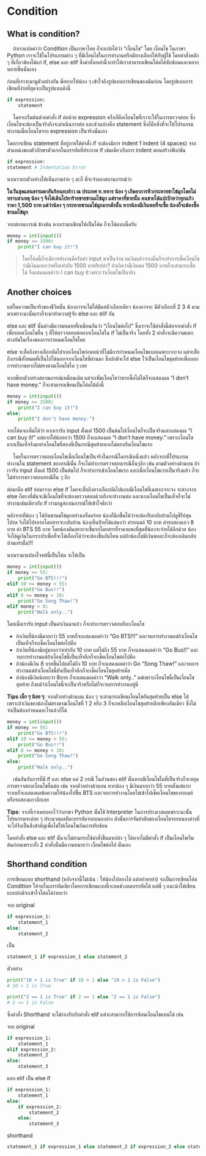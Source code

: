 # Condition

## What is condition?

&nbsp;&nbsp;&nbsp;&nbsp;ถ้าเราแปลคำว่า Condition เป็นภาษาไทย ก็จะแปลได้ว่า “เงื่อนไข” โดย เงื่อนไข ในภาษา Python เราจะใช้ในโปรแกรมต่าง ๆ ที่มีเงื่อนไขในการทำงานหรือมีทางเลือกให้กับผู้ใช้ โดยคำสั่งหลัก ๆ ที่เกี่ยวข้องได้แก่ if, else และ elif ซึ่งคำสั่งเหล่านี้จะทำให้เราสามารถเขียนโค้ดได้ซับซ้อนและหลากหลายขึ้นนั่นเอง

ก่อนที่เราจะมาดูตัวอย่างกัน พี่อยากให้น้อง ๆ เข้าใจถึงรูปแบบการเขียนของมันก่อน โดยรูปแบบการเขียนที่ง่ายที่สุดจะเป็นรูปแบบดังนี้

```python
if expression:
    statement
```

&nbsp;&nbsp;&nbsp;&nbsp;โดยจะเริ่มต้นด้วยคำสั่ง if ต่อด้วย expression หรือก็คือเงื่อนไขที่เราจะใช้ในการตรวจสอบ ซึ่งเงื่อนไขจะต้องเป็นจริงถึงจะดำเนินการต่อ และส่วนล่างคือ statement ซึ่งก็คือสิ่งที่จะให้โปรแกรมทำงานเมื่อเงื่อนไขจาก expression เป็นจริงนั่นเอง

โดยการเขียน statement ที่อยู่ภายใต้คำสั่ง if จะต้องมีการ indent 1 indent (4 spaces) จากตำแหน่งของตัวอักษรตัวแรกในบรรทัดที่ประกาศ if เช่นเดียวกับการ indent ตอนสร้างฟังก์ชัน

```python
if expression:
statement # Indentation Error
```

หากเรายกตัวอย่างให้เห็นภาพง่าย ๆ ละก็ พี่จะจำลองสถานการณ์ว่า

**ในวันสุดแสนธรรมดาอันร้อนอบอ้าว ณ ประเทศ ท.ทหาร น้อง ๆ เกิดอาการหิวกระหายชาไข่มุกโดยไม่ทราบสาเหตุ น้อง ๆ จึงได้เดินไปหาร้ายขายชานมไข่มุก แต่ราคาที่ขายนั้น คนขายได้แปะป้ายว่าทุกแก้วราคา 1,500 บาท แต่ว่าน้อง ๆ กระหายขานมไข่มุกมากดังนั้น หากน้องมีเงินพอที่จะซื้อ น้องก็จะต้องซื้อชานมไข่มุก**

จากสถานการณ์ ข้างต้น หากเรามาเขียนให้เป็นโค้ด ก็จะได้แบบนี้ครับ

```python
money = int(input())
if money >= 1500:
    print("I can buy it!")
```

> โดยโค้ดนี้ก็จะมีการทำงานคือรับค่า input มาเป็นจำนวนเงินแล้วจากนั้นก็จะทำการเช็คเงื่อนไข ว่ามีเงินมากกว่าหรือเท่ากับ 1500 บาทรึเปล่า? ถ้าเกิดว่ามีเงินพอ 1500 บาทก็จะสามารถซื้อได้ จึงแสดงผลคำว่า I can buy it เพราะว่าเงื่อนไขเป็นจริง

## Another choices

แต่ในความเป็นจริงของชีวิตนั้น น้องอาจจะไม่ได้มีแค่ตัวเลือกเดียว น้องอาจจะ มีตัวเลือกที่ 2 3 4 ตามมาเพราะฉะนั้นเราก็จะมาทำความรู้จัก else และ elif กัน

else และ elif นั้นต่างมีความหมายที่เหมือนกันว่า “เงื่อนไขต่อไป” ซึ่งเราจะใช้คำสั่งนี้ต่อจากคำสั่ง if เพื่อบอกเงื่อนไขอื่น ๆ ที่ให้ตรวจสอบต่อหากเงื่อนไขใน if ไม่เป็นจริง โดยทั้ง 2 คำสั่งจะมีความแตกต่างกันในเรื่องของการกำหนดเงื่อนไขโดย

else จะสื่อถึงทางเลือกถัดไปจากเงื่อนไขก่อนหน้าที่ไม่มีการกำหนดเงื่อนไขแบบเฉพาะเจาะจง แต่จะสื่อถึงกรณีทั้งหมดที่เป็นไปได้นอกจากเงื่อนไขที่ผ่านมา ซึ่งปกติจะใส่ else ไว้เป็นเงื่อนไขสุดท้ายเพื่อบอกการทำงานหากไม่ตรงตามเงื่อนไขใด ๆ เลย

หากพี่ยกตัวอย่างสถาณการณ์เหมือนเดิม แต่จะเพิ่มเงื่อนไขว่าหากซื้อไม่ได้ก็จะแสดงผล “I don’t have money.” ก็จะสามารถเขียนเป็นโค้ดได้ดังนี้

```python
money = int(input())
if money >= 1500:
    print("I can buy it!")
else:
    print("I don't have money.")
```

จากโค้ดจะเห็นได้ว่า หากเรารับ input ตั้งแต่ 1500 เป็นต้นไปเงื่อนไขก็จะเป็นจริงและแสดงผล “I can buy it!” แต่หากใส่น้อยกว่า 1500  ก็จะแสดงผล “I don’t have money.” เพราะเงื่อนไขแรกเป็นเท็จจึงมาทำเงื่อนไขที่สองที่เป็นกรณีสุดท้ายหากไม่ตรงกับเงื่อนไขแรก

&nbsp;&nbsp;&nbsp;&nbsp;โดยในการตรวจสอบเงื่อนไขเมื่อเงื่อนไขเป็นจริงในกรณีใดกรณีหนึ่งแล้ว หลังจากที่โปรแกรมทำงานใน statement ของกรณีนั้น ก็จะไม่ทำการตรวจสอบกรณีอื่นๆอีก เช่น ตามตัวอย่างด้านบน ถ้าเรารับ input ตั้งแต่ 1500 เป็นต้นไป ก็จะทำการเข้าเงื่อนไขแรก และเมื่อเงื่อนไขแรกเป็นจริงแล้ว ก็จะไม่ทำการตรวจสอบกรณีอื่น ๆ อีก

ต่อมาคือ elif ย่อมาจาก else if โดยจะสื่อถึงทางเลือกถัดไปแบบมีเงื่อนไขที่เฉพาะเจาะจง จะต่างจาก else ก็ตรงที่มันจะมีเงื่อนไขที่จะต้องตรวจสอบด้วยถึงจะทำงานต่อ และหากเงื่อนไขเป็นเท็จก็จะไม่ทำงานเช่นเดียวกับ if เรามาดูสถาณการณ์ให้เข้าใจดีกว่า

หลังจากที่น้อง ๆ ได้กินชานมไข่มุกอย่างเอร็ดอร่อย น้องก็นึกขึ้นได้ว่าจะต้องรีบกลับบ้านไปดูซีรีย์สุดโปรด จึงได้ไปรอรถโดยสารจะกลับบ้าน น้องเห็นป้ายได้แสดงว่า ค่ารถเมล์ 10 บาท ค่ารถสองแถว 8 บาท ค่า BTS 55 บาท โดยน้องดันอยากจะขึ้นรถโดยสารที่ราคาแพงที่สุดที่น้องจะจ่ายได้อีกด้วย น้องจึงได้ดูเงินในกระเป๋าเพื่อที่จะได้เลือกได้ว่าจะต้องขึ้นอันไหน แต่ถ้าน้องไม่มีเงินพอละก็จะต้องเดินกลับบ้านเท่านั้น!!!

หากเรามาแปลงโจทย์นี้เป็นโค้ด จะได้เป็น

```python
money = int(input())
if money >= 55:
    print("Go BTS!!!")
elif 10 <= money < 55:
    print("Go Bus!!")
elif 8 <= money < 10:
    print("Go Song Thaw!")
elif money < 8:
    print("Walk only..")
```

โดยเมื่อเรารับ input เป็นค่าเงินมาแล้ว ก็จะทำการตรวจสอบทีละเงื่อนไข

- ถ้าเงินที่น้องมีมากกว่า 55 บาทก็จะแสดงผลคำว่า “Go BTS!!!” และจบการทำงานแต่ถ้าเงื่อนไขเป็นเท็จก็จะเช็คเงื่อนไขต่อไปคือ
- ถ้าเงินที่น้องมีอยู่มากกว่าเท่ากับ 10 บาท แต่ไม่ถึง 55 บาท ก็จะแสดงผลคำว่า “Go Bus!!” และจบการทำงานแต่ถ้าเงื่อนไขนี้เป็นเท็จอีกก็จะเช็คเงื่อนไขต่อไปคือ
- ถ้าน้องมีเงิน 8 บาทขึ้นไปแต่ไม่ถึง 10 บาท  ก็จะแสดงผลคำว่า Go “Song Thaw!” และจบการทำงานแต่ถ้าเงื่อนไขนี้ยังเป็นเท็จอีกก็จะเช็คเงื่อนไขสุดท้ายคือ
- ถ้าน้องมีเงินน้อยกว่า 8บาท  ก็จะแสดงผลคำว่า “Walk only..” แต่เพราะเงื่อนไขนี้เป็นเงื่อนไขสุดท้าย ถึงแม้ว่าเงื่อนไขนี้จะเป็นจริงหรือไม่ก็จะจบการทำงานอยู่ดี

**Tips เล็ก ๆ น้อย ๆ**: จากตัวอย่างด้านบน น้อง ๆ จะสามารถเขียนเงื่อนไขอันสุดท้ายเป็น else ได้ เพราะถ้าเงินของน้องไม่ตรงตามเงื่อนไขที่ 1 2 หรือ 3 ก็จะเหลือเงื่อนไขสุดท้ายอีกเพียงอันเดียว ซึ่งไม่จำเป็นต้องกำหนดอะไรแล้วก็ได้

```python
money = int(input())
if money >= 55:
    print("Go BTS!!!")
elif 10 <= money < 55:
    print("Go Bus!!")
elif 8 <= money < 10:
    print("Go Song Thaw!")
else:
    print("Walk only..")
```

&nbsp;&nbsp;&nbsp;&nbsp;เช่นกันกับการที่มี if และ  else แค่ 2 กรณี ในส่วนของ elif นั้นหากมีเงื่อนไขใดที่เป็นจริงก็จะหยุดการตรวจสอบเงื่อนไขอื่นต่อ เช่น จากตัวอย่างด้านบน หากน้อง ๆ มีเงินมากกว่า 55 บาทตั้งแต่แรก ระบบก็จะแสดงผลข้อความให้น้องไปขึ้น BTS เเละจบการทำงานโดยไม่เข้าไปเช็คเงื่อนไขของรถเมล์หรือรถสองแถวอีกเลย

**Tips**: จากที่เราเคยบอกไว้ว่าภาษา Python นั้นใช้ Interpreter ในการประมวลผลเพราะฉะนั้นโปรแกรมจะค่อย ๆ ประมวลผลทีละบรรทัดจากบนลงล่าง ดังนั้นการจัดลำดับของเงื่อนไขจากบนลงล่างที่จะใส่จึงเป็นสิ่งสำคัญเพื่อไม่ให้เงื่อนไขเกิดการทับซ้อน

โดยคำสั่ง else และ elif นั้นจะไม่สามารถใช้คำสั่งขึ้นมาเปล่า ๆ ได้หากไม่มีคำสั่ง if เป็นเงื่อนไขเริ่มต้นก่อนเพราะทั้ง 2 คำสั่งนั้นมีความหมายว่า เงื่อนไขต่อไป นั่นเอง

## Shorthand condition

การเขียนแบบ shorthand (หลังจากนี้ไม่เน้น : ให้น้องไปลองได้ แต่อย่าหาทำ) จะเป็นการเขียนโค้ด Condition ให้จบในบรรทัดเดียวโดยการเขียนแบบนี้จะลดช่วงลดบรรทัดได้ แต่พี่ ๆ แนะนำให้เขียนแบบปกติจะเข้าใจโค้ดได้ง่ายกว่า

จาก original

```python
if expression_1:
    statement_1
else:
    statement_2
```

เป็น

```python
statement_1 if expression_1 else statement_2
```

ตัวอย่าง

```python
print("10 > 1 is True" if 10 > 1 else "10 > 1 is False")
# 10 > 1 is True

print("2 == 1 is True" if 2 == 1 else "2 == 1 is False")
# 2 == 1 is False
```

ซึ่งคำสั่ง Shorthand จะไม่รองรับกับคำสั่ง elif แต่จะสามารถใช้การซ้อนเงื่อนไขแทนได้ เช่น

จาก original

```python
if expression_1:
    statement_1
elif expression_2:
    statement_2
else:
    statement_3
```

แยก elif เป็น else if

```python
if expression_1:
    statement_1
else:
    if expression_2:
        statement_2
    else:
        statement_3
```

shorthand

```python
statement_1 if expression_1 else statement_2 if expression_2 else statement_3
```
